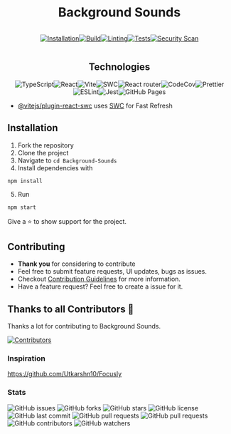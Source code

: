<div align="center">

# Background Sounds

<div style="display: flex; justify-content: center; align-items: center; width: 100%;">


[![Installation](https://github.com/Vaporjawn/Background-Sounds/actions/workflows/installation.js.yml/badge.svg)](https://github.com/Vaporjawn/Background-Sounds/actions/workflows/installation.js.yml)[![Build](https://github.com/Vaporjawn/Background-Sounds/actions/workflows/build.js.yml/badge.svg)](https://github.com/Vaporjawn/Background-Sounds/actions/workflows/build.js.yml)[![Linting](https://github.com/Vaporjawn/Background-Sounds/actions/workflows/linting.js.yml/badge.svg)](https://github.com/Vaporjawn/Background-Sounds/actions/workflows/linting.js.yml)[![Tests](https://github.com/Vaporjawn/Background-Sounds/actions/workflows/testing.js.yml/badge.svg)](https://github.com/Vaporjawn/Background-Sounds/actions/workflows/testing.js.yml)[![Security Scan](https://github.com/Vaporjawn/Background-Sounds/actions/workflows/securityscan.yml/badge.svg)](https://github.com/Vaporjawn/Background-Sounds/actions/workflows/securityscan.yml)

</div>

## Technologies

<img alt="TypeScript" src="https://img.shields.io/badge/typescript-%233178C6.svg?style=for-the-badge&logo=typescript&logoColor=white"/><img alt="React" src="https://img.shields.io/badge/react-%2320232a.svg?style=for-the-badge&logo=react&logoColor=%2361DAFB"/><img alt="Vite" src="https://img.shields.io/badge/vite-%23007ACC.svg?style=for-the-badge&logo=vite&logoColor=white"/><img alt="SWC" src="https://img.shields.io/badge/swc-%23F7B93E.svg?style=for-the-badge&logo=swc&logoColor=white"/><img alt="React router" src="https://img.shields.io/badge/reactrouter-%230671D5.svg?style=for-the-badge&logo=react&logoColor=%2361DAFB"/><img alt="CodeCov" src="https://img.shields.io/badge/codecov-%23ff0077.svg?style=for-the-badge&logo=codecov&logoColor=white"/><img alt="Prettier" src="https://img.shields.io/badge/prettier-%23F7B93E.svg?style=for-the-badge&logo=prettier&logoColor=white"/><img alt="ESLint" src="https://img.shields.io/badge/eslint-%234B32C3.svg?style=for-the-badge&logo=eslint&logoColor=white"/><img alt="Jest" src="https://img.shields.io/badge/jest-%23C21325.svg?style=for-the-badge&logo=jest&logoColor=white"/><img alt="GitHub Pages" src="https://img.shields.io/badge/githubpages-%23181717.svg?style=for-the-badge&logo=github&logoColor=white"/>

</div>

- [@vitejs/plugin-react-swc](https://github.com/vitejs/vite-plugin-react-swc) uses [SWC](https://swc.rs/) for Fast Refresh

## Installation

1. Fork the repository
2. Clone the project
3. Navigate to `cd Background-Sounds`
4. Install dependencies with

```bash
npm install
```

5. Run

```bash
npm start
```

Give a ⭐ to show support for the project.

## Contributing

- **Thank you** for considering to contribute
- Feel free to submit feature requests, UI updates, bugs as issues.
- Checkout [Contribution Guidelines](./CONTRIBUTING.md) for more information.
- Have a feature request? Feel free to create a issue for it.

## Thanks to all Contributors 💪

Thanks a lot for contributing to Background Sounds.

[![Contributors](https://contrib.rocks/image?repo=Vaporjawn/Background-Sounds)](https://github.com/Vaporjawn/Background-Sounds/graphs/contributors)

### Inspiration

https://github.com/Utkarshn10/Focusly

### Stats

![GitHub issues](https://img.shields.io/github/issues/Vaporjawn/Background-Sounds?style=for-the-badge)
![GitHub forks](https://img.shields.io/github/forks/Vaporjawn/Background-Sounds?style=for-the-badge)
![GitHub stars](https://img.shields.io/github/stars/Vaporjawn/Background-Sounds?style=for-the-badge)
![GitHub license](https://img.shields.io/github/license/Vaporjawn/Background-Sounds?style=for-the-badge)
![GitHub last commit](https://img.shields.io/github/last-commit/Vaporjawn/Background-Sounds?style=for-the-badge)
![GitHub pull requests](https://img.shields.io/github/issues-pr/Vaporjawn/Background-Sounds?style=for-the-badge)
![GitHub pull requests](https://img.shields.io/github/issues-pr-closed/Vaporjawn/Background-Sounds?style=for-the-badge)
![GitHub contributors](https://img.shields.io/github/contributors/Vaporjawn/Background-Sounds?style=for-the-badge)
![GitHub watchers](https://img.shields.io/github/watchers/Vaporjawn/Background-Sounds?style=for-the-badge)

